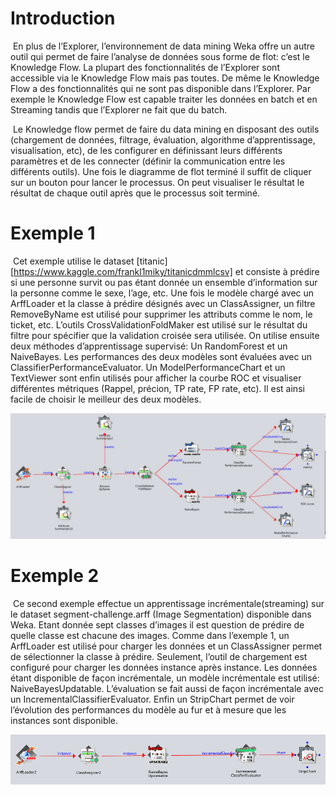 # Introduction

​	En plus de l’Explorer, l’environnement de data mining Weka offre un autre outil qui permet de faire l’analyse de données sous forme de flot: c’est le Knowledge Flow. La plupart des fonctionnalités de l’Explorer sont accessible via le Knowledge Flow mais pas toutes. De même le Knowledge Flow a des fonctionnalités qui ne sont pas disponible dans l’Explorer. Par exemple le Knowledge Flow est capable traiter les données en batch et en Streaming tandis que l’Explorer ne fait que du batch.

​	Le Knowledge flow permet de faire du data mining en disposant des outils (chargement de données, filtrage, évaluation, algorithme d’apprentissage, visualisation, etc), de les configurer en définissant leurs différents paramètres et de les connecter (définir la communication entre les différents outils). Une fois le diagramme de flot terminé il suffit de cliquer sur un bouton pour lancer le processus. On peut visualiser le résultat le résultat de chaque outil après que le processus soit terminé.

# Exemple 1

​	Cet exemple utilise le dataset [titanic][https://www.kaggle.com/frankl1miky/titanicdmmlcsv] et consiste à prédire si une personne survit ou pas étant donnée un ensemble d’information sur la personne comme le sexe, l’age, etc. Une fois le modèle chargé avec un ArffLoader et la classe à prédire désignés avec un ClassAssigner, un filtre RemoveByName est utilisé pour supprimer les attributs comme le nom, le ticket, etc. L’outils CrossValidationFoldMaker est utilisé sur le résultat du filtre pour spécifier que la validation croisée sera utilisée. On utilise ensuite deux méthodes d’apprentissage supervisé: Un RandomForest et un NaiveBayes. Les performances des deux modèles sont évaluées avec un ClassifierPerformanceEvaluator. Un ModelPerformanceChart et un TextViewer sont enfin utilisés pour afficher la courbe ROC et visualiser différentes métriques (Rappel, précion, TP rate, FP rate, etc). Il est ainsi facile de choisir le meilleur des deux modèles.

![Knowledge Flow Titanic](https://github.com/frankl1/TechnologieDuDecisionl-M2-ISIMA/blob/master/Devoir%201/knowledge-flow-titanic.png)

# Exemple 2

​	Ce second exemple effectue un apprentissage incrémentale(streaming) sur le dataset segment-challenge.arff (Image Segmentation) disponible dans Weka. Etant donnée sept classes d’images il est question de prédire de quelle classe est chacune des images. Comme dans l’exemple 1, un ArffLoader est utilisé pour charger les données et un ClassAssigner permet de sélectionner la classe à prédire. Seulement, l’outil de chargement est configuré pour charger les données instance après instance. Les données étant disponible de façon incrémentale, un modèle incrémentale est utilisé: NaiveBayesUpdatable. L’évaluation se fait aussi de façon incrémentale avec un IncrementalClassifierEvaluator. Enfin un StripChart permet de voir l’évolution des performances du modèle au fur et à mesure que les instances sont disponible.

![Knowledge Flow Streaming](https://github.com/frankl1/TechnologieDuDecisionl-M2-ISIMA/blob/master/Devoir%201/knowledge-flow-streaming.png)